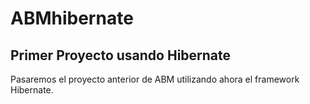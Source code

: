 # ABMhibernate
## Primer Proyecto usando Hibernate

Pasaremos el proyecto anterior de ABM utilizando ahora el framework Hibernate.
